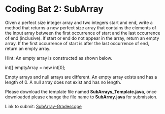 # Coding Bat 2: SubArray 

Given a perfect size integer array and two integers start and end, write a method that returns a new perfect size array that contains the elements of the input array between the first occurrence of start and the last occurrence of end (inclusive). If start or end do not appear in the array, return an empty array. If the first occurrence of start is after the last occurrence of end, return an empty array.

Hint: An empty array is constructed as shown below.

int[] emptyArray = new int[0];

Empty arrays and null arrays are different. An empty array exists and has a length of 0. A null array does not exist and has no length.


Please download the template file named **SubArrays**\_**Template.java**,
once downloaded please change the file name to **SubArray.java** for submission.

Link to submit: [SubArray\-Gradescope](https://www.gradescope.com/courses/137448/assignments)
